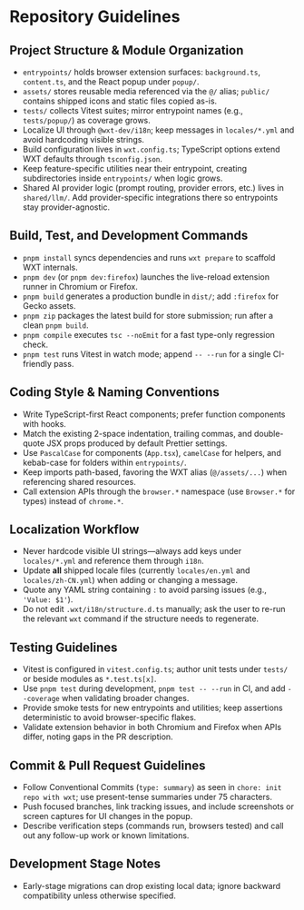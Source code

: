 # Repository Guidelines

## Project Structure & Module Organization
- `entrypoints/` holds browser extension surfaces: `background.ts`, `content.ts`, and the React popup under `popup/`.
- `assets/` stores reusable media referenced via the `@/` alias; `public/` contains shipped icons and static files copied as-is.
- `tests/` collects Vitest suites; mirror entrypoint names (e.g., `tests/popup/`) as coverage grows.
- Localize UI through `@wxt-dev/i18n`; keep messages in `locales/*.yml` and avoid hardcoding visible strings.
- Build configuration lives in `wxt.config.ts`; TypeScript options extend WXT defaults through `tsconfig.json`.
- Keep feature-specific utilities near their entrypoint, creating subdirectories inside `entrypoints/` when logic grows.
- Shared AI provider logic (prompt routing, provider errors, etc.) lives in `shared/llm/`. Add provider-specific integrations there so entrypoints stay provider-agnostic.

## Build, Test, and Development Commands
- `pnpm install` syncs dependencies and runs `wxt prepare` to scaffold WXT internals.
- `pnpm dev` (or `pnpm dev:firefox`) launches the live-reload extension runner in Chromium or Firefox.
- `pnpm build` generates a production bundle in `dist/`; add `:firefox` for Gecko assets.
- `pnpm zip` packages the latest build for store submission; run after a clean `pnpm build`.
- `pnpm compile` executes `tsc --noEmit` for a fast type-only regression check.
- `pnpm test` runs Vitest in watch mode; append `-- --run` for a single CI-friendly pass.

## Coding Style & Naming Conventions
- Write TypeScript-first React components; prefer function components with hooks.
- Match the existing 2-space indentation, trailing commas, and double-quote JSX props produced by default Prettier settings.
- Use `PascalCase` for components (`App.tsx`), `camelCase` for helpers, and kebab-case for folders within `entrypoints/`.
- Keep imports path-based, favoring the WXT alias (`@/assets/...`) when referencing shared resources.
- Call extension APIs through the `browser.*` namespace (use `Browser.*` for types) instead of `chrome.*`.

## Localization Workflow
- Never hardcode visible UI strings—always add keys under `locales/*.yml` and reference them through `i18n`.
- Update **all** shipped locale files (currently `locales/en.yml` and `locales/zh-CN.yml`) when adding or changing a message.
- Quote any YAML string containing `:` to avoid parsing issues (e.g., `'Value: $1'`).
- Do not edit `.wxt/i18n/structure.d.ts` manually; ask the user to re-run the relevant `wxt` command if the structure needs to regenerate.

## Testing Guidelines
- Vitest is configured in `vitest.config.ts`; author unit tests under `tests/` or beside modules as `*.test.ts[x]`.
- Use `pnpm test` during development, `pnpm test -- --run` in CI, and add `--coverage` when validating broader changes.
- Provide smoke tests for new entrypoints and utilities; keep assertions deterministic to avoid browser-specific flakes.
- Validate extension behavior in both Chromium and Firefox when APIs differ, noting gaps in the PR description.

## Commit & Pull Request Guidelines
- Follow Conventional Commits (`type: summary`) as seen in `chore: init repo with wxt`; use present-tense summaries under 75 characters.
- Push focused branches, link tracking issues, and include screenshots or screen captures for UI changes in the popup.
- Describe verification steps (commands run, browsers tested) and call out any follow-up work or known limitations.

## Development Stage Notes
- Early-stage migrations can drop existing local data; ignore backward compatibility unless otherwise specified.
